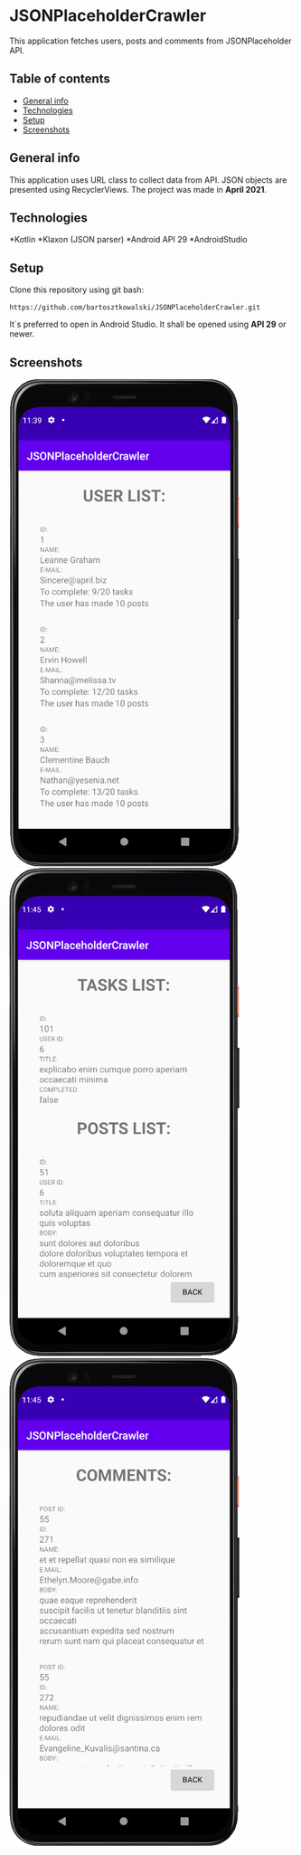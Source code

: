 # JSONPlaceholderCrawler
This application fetches users, posts and comments from JSONPlaceholder API.

## Table of contents
* [General info](#general-info)
* [Technologies](#technologies)
* [Setup](#setup)
* [Screenshots](#examples)

## General info
This application uses URL class to collect data from API. 
JSON objects are presented using RecyclerViews.
The project was made in **April 2021**.

## Technologies
*Kotlin
*Klaxon (JSON parser)
*Android API 29
*AndroidStudio

## Setup
Clone this repository using git bash:
```
https://github.com/bartosztkowalski/JSONPlaceholderCrawler.git
```
It`s preferred to open in Android Studio. It shall be opened using **API 29** or newer.

## Screenshots
![Main menu](./screenshots/00.png)
![Second activity](./screenshots/01.png)
![Third activity](./screenshots/02.png)